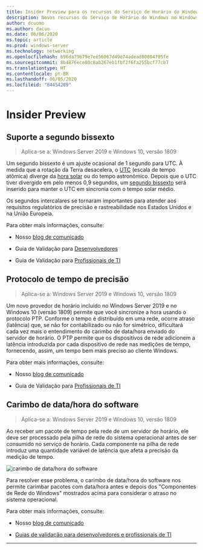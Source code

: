 ```yaml
---
title: Insider Preview para os recursos do Serviço de Horário do Windows no Windows Server 2019
description: Novos recursos do Serviço de Horário do Windows no Windows Server 2019
author: dcuomo
ms.author: dacuo
ms.date: 06/06/2020
ms.topic: article
ms.prod: windows-server
ms.technology: networking
ms.openlocfilehash: b96da79679e7ee56067d49e74adead80804705fe
ms.sourcegitcommit: 8b4876ece80c8ab267eb1fbf2f6fa255bcf77cb7
ms.translationtype: HT
ms.contentlocale: pt-BR
ms.lasthandoff: 06/05/2020
ms.locfileid: "84454289"
---
```

# <a name="insider-preview"></a>Insider Preview


## <a name="leap-second-support"></a>Suporte a segundo bissexto

> Aplica-se a: Windows Server 2019 e Windows 10, versão 1809

Um segundo bissexto é um ajuste ocasional de 1 segundo para UTC. À medida que a rotação da Terra desacelera, o [UTC](https://en.wikipedia.org/wiki/Coordinated_Universal_Time) (escala de tempo atômica) diverge da [hora solar](https://en.wikipedia.org/wiki/Solar_time#Mean_solar_time) ou do tempo astronômico. Depois que o UTC tiver divergido em pelo menos 0,9 segundos, um [segundo bissexto](https://en.wikipedia.org/wiki/Leap_second) será inserido para manter o UTC em sincronia com o tempo solar médio.

Os segundos intercalares se tornaram importantes para atender aos requisitos regulatórios de precisão e rastreabilidade nos Estados Unidos e na União Europeia.

Para obter mais informações, consulte:

- Nosso [blog de comunicado](https://techcommunity.microsoft.com/t5/networking-blog/top-10-networking-features-in-windows-server-2019-10-accurate/ba-p/339739/)

- Guia de Validação para [Desenvolvedores](https://aka.ms/Dev-LeapSecond)

- Guia de Validação para [Profissionais de TI](https://aka.ms/ITPro-LeapSecond)


## <a name="precision-time-protocol"></a>Protocolo de tempo de precisão

> Aplica-se a: Windows Server 2019 e Windows 10, versão 1809

Um novo provedor de horário incluído no Windows Server 2019 e no Windows 10 (versão 1809) permite que você sincronize a hora usando o protocolo PTP. Conforme o tempo é distribuído em uma rede, ocorre atraso (latência) que, se não for contabilizado ou não for simétrico, dificultará cada vez mais o entendimento do carimbo de data/hora enviado do servidor de horário. O PTP permite que os dispositivos de rede adicionem a latência introduzida por cada dispositivo de rede nas medições de tempo, fornecendo, assim, um tempo bem mais preciso ao cliente Windows.

Para obter mais informações, consulte:

- Nosso [blog de comunicado](https://techcommunity.microsoft.com/t5/networking-blog/top-10-networking-features-in-windows-server-2019-10-accurate/ba-p/339739/)

- Guia de Validação para [Profissionais de TI](https://aka.ms/PTPValidation)


## <a name="software-timestamping"></a>Carimbo de data/hora do software

> Aplica-se a: Windows Server 2019 e Windows 10, versão 1809

Ao receber um pacote de tempo pela rede de um servidor de horário, ele deve ser processado pela pilha de rede do sistema operacional antes de ser consumido no serviço de horário. Cada componente na pilha de rede introduz uma quantidade variável de latência que afeta a precisão da medição de tempo.

![carimbo de data/hora do software](../media/Windows-Time-Service/software-timestamping.png)

Para resolver esse problema, o carimbo de data/hora do software nos permite carimbar pacotes com data/hora antes e depois dos "Componentes de Rede do Windows" mostrados acima para considerar o atraso no sistema operacional.

Para obter mais informações, consulte:

- Nosso [blog de comunicado](https://techcommunity.microsoft.com/t5/networking-blog/top-10-networking-features-in-windows-server-2019-10-accurate/ba-p/339739/)

- [Guias de validação para desenvolvedores e profissionais de TI](https://github.com/microsoft/W32Time/tree/master/Leap%20Seconds)


---

